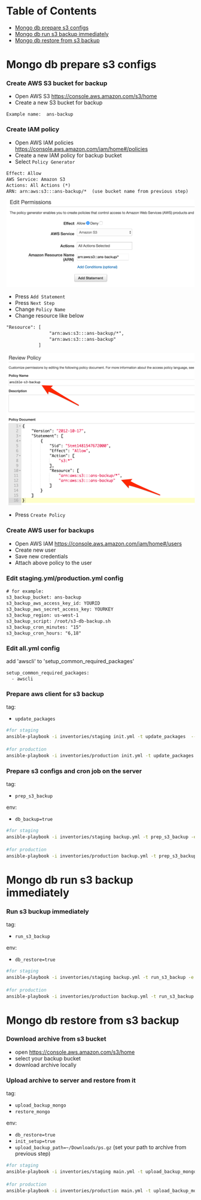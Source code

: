 # Table of Contents
* [Mongo db prepare s3 configs](#mongo-db-prepare-s3-configs)
* [Mongo db run s3 backup immediately](#mongo-db-run-s3-backup-immediately)
* [Mongo db restore from s3 backup](#mongo-db-restore-from-s3-backup)


Mongo db prepare s3 configs
======
### Create AWS S3 bucket for backup
* Open AWS S3 https://console.aws.amazon.com/s3/home
* Create a new S3 bucket for backup
```
Example name:  ans-backup
```

### Create IAM policy
* Open AWS IAM policies https://console.aws.amazon.com/iam/home#/policies
* Create a new IAM policy for backup bucket
* Select `Policy Generator`
```
Effect: Allow
AWS Service: Amazon S3
Actions: All Actions (*)
ARN: arn:aws:s3:::ans-backup/*  (use bucket name from previous step)
```
![](pics/IAM1.png)
* Press `Add Statement`
* Press `Next Step`
* Change `Policy Name`
* Change resource like below
```
"Resource": [
                "arn:aws:s3:::ans-backup/*",
                "arn:aws:s3:::ans-backup"
            ]
```
![](pics/IAM2.png)
* Press `Create Policy`


### Create AWS user for backups
* Open AWS IAM https://console.aws.amazon.com/iam/home#/users
* Create new user
* Save new credentials
* Attach above policy to the user


### Edit staging.yml/production.yml config

```
# for example:
s3_backup_bucket: ans-backup
s3_backup_aws_access_key_id: YOURID
s3_backup_aws_secret_access_key: YOURKEY
s3_backup_region: us-west-1
s3_backup_script: /root/s3-db-backup.sh
s3_backup_cron_minutes: "15"
s3_backup_cron_hours: "6,18"
```

### Edit all.yml config

add 'awscli' to 'setup_common_required_packages'
```
setup_common_required_packages:
  - awscli
```

### Prepare aws client for s3 backup
tag:
- `update_packages`

```bash
#for staging
ansible-playbook -i inventories/staging init.yml -t update_packages  --ask-vault-pass

#for production
ansible-playbook -i inventories/production init.yml -t update_packages  --ask-vault-pass
```

### Prepare s3 configs and cron job on the server
tag:
- `prep_s3_backup`

env:
- `db_backup=true`


```bash
#for staging
ansible-playbook -i inventories/staging backup.yml -t prep_s3_backup -e 'db_backup=true' --ask-vault-pass

#for production
ansible-playbook -i inventories/production backup.yml -t prep_s3_backup -e 'db_backup=true' --ask-vault-pass
```




Mongo db run s3 backup immediately
======

### Run s3 buckup immediately
tag:
- `run_s3_backup`

env:
- `db_restore=true`


```bash
#for staging
ansible-playbook -i inventories/staging backup.yml -t run_s3_backup -e 'db_backup=true' --ask-vault-pass

#for production
ansible-playbook -i inventories/production backup.yml -t run_s3_backup -e 'db_backup=true' --ask-vault-pass
```



Mongo db restore from s3 backup
======
### Download archive from s3 bucket
* open https://console.aws.amazon.com/s3/home
* select your backup bucket
* download archive locally

### Upload archive to server and restore from it
tag:
- `upload_backup_mongo`
- `restore_mongo`

env:
- `db_restore=true`
- `init_setup=true`
- `upload_backup_path=~/Downloads/ps.gz` (set your path to archive from previous step)

```bash
#for staging
ansible-playbook -i inventories/staging main.yml -t upload_backup_mongo,restore_mongo -e 'db_restore=true init_setup=true upload_backup_path=~/Downloads/ps.gz' --ask-vault-pass

#for production
ansible-playbook -i inventories/production main.yml -t upload_backup_mongo,restore_mongo -e 'db_restore=true init_setup=true upload_backup_path=~/Downloads/ps.gz' --ask-vault-pass
```

